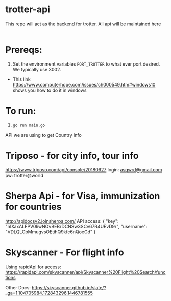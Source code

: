 # trotter-api

This repo will act as the backend for trotter. All api will be maintained here
<br/>
<br/>

# Prereqs:
1. Set the environment variables `PORT_TROTTER` to what ever port desired.  We typically use 3002.
  - This link https://www.computerhope.com/issues/ch000549.htm#windows10 shows you how to do it in windows

# To run:

1. `go run main.go`

API we are using to get Country Info

# Triposo - for city info, tour info

https://www.triposo.com/api/console/20180627
login: asqwrd@gmail.com
pw: trotter@world

# Sherpa Api - for Visa, immunization for countries

http://apidocsv2.joinsherpa.com/
API access:
{
"key": "nIXaxALFPV0IiwNOvBEBrDCNSw3SCv67R4UEvD9r",
"username": "VDLQLCbMmugvsOEtihQ9kfc6nQoeGd"
}

# Skyscanner - For flight info

Using rapidApi for access:
https://rapidapi.com/skyscanner/api/Skyscanner%20Flight%20Search/functions

Other Docs:
https://skyscanner.github.io/slate/?_ga=1.104705984.172843296.1446781555
